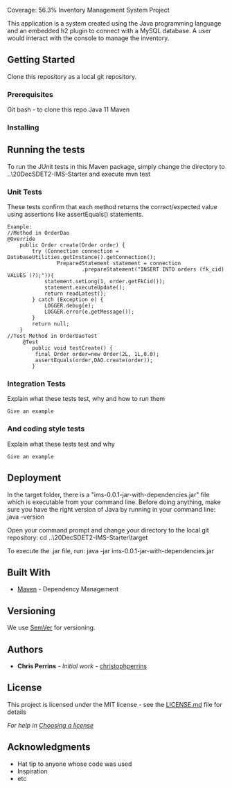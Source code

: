 Coverage: 56.3%
Inventory Management System Project

This application is a system created using the Java programming language and an embedded h2 plugin to connect with a MySQL database. A user would interact with the console to manage the inventory.

## Getting Started

Clone this repository as a local git repository. 

### Prerequisites

Git bash - to clone this repo
Java 11
Maven 

### Installing


## Running the tests

To run the JUnit tests in this Maven package, simply change the directory to ..\20DecSDET2-IMS-Starter and execute
    mvn test

### Unit Tests 

These tests confirm that each method returns the correct/expected value using assertions like assertEquals() statements. 

```
Example:
//Method in OrderDao
@Override
	public Order create(Order order) {
	    try (Connection connection = DatabaseUtilities.getInstance().getConnection();
                PreparedStatement statement = connection
                        .prepareStatement("INSERT INTO orders (fk_cid) VALUES (?);")){
            statement.setLong(1, order.getFkCid());
            statement.executeUpdate();
            return readLatest();
        } catch (Exception e) {
        	LOGGER.debug(e);
        	LOGGER.error(e.getMessage());
        }
        return null;
	}
//Test Method in OrderDaoTest
	 @Test
	    public void testCreate() {
		 final Order order=new Order(2L, 1L,0.0);
		 assertEquals(order,DAO.create(order));
	    }
```


### Integration Tests 
Explain what these tests test, why and how to run them

```
Give an example
```

### And coding style tests

Explain what these tests test and why

```
Give an example
```

## Deployment

In the target folder, there is a "ims-0.0.1-jar-with-dependencies.jar" file which is executable from your command line. 
Before doing anything, make sure you have the right version of Java by running in your command line:
    java -version

Open your command prompt and change your directory to the local git repository:
    cd ..\20DecSDET2-IMS-Starter\target
  
To execute the .jar file, run:
  java -jar ims-0.0.1-jar-with-dependencies.jar

## Built With

* [Maven](https://maven.apache.org/) - Dependency Management

## Versioning

We use [SemVer](http://semver.org/) for versioning.

## Authors

* **Chris Perrins** - *Initial work* - [christophperrins](https://github.com/christophperrins)

## License

This project is licensed under the MIT license - see the [LICENSE.md](LICENSE.md) file for details 

*For help in [Choosing a license](https://choosealicense.com/)*

## Acknowledgments

* Hat tip to anyone whose code was used
* Inspiration
* etc
